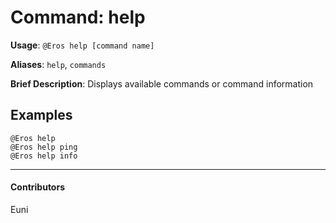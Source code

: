 # Command: help


**Usage**: `@Eros help [command name]`

**Aliases**: `help`, `commands`

**Brief Description**: Displays available commands or command information



## Examples

```
@Eros help 
@Eros help ping
@Eros help info
```


---

#### Contributors


Euni
